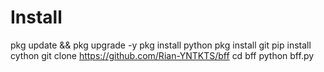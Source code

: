 # Install

pkg update && pkg upgrade -y
pkg install python 
pkg install git
pip install cython 
git clone https://github.com/Rian-YNTKTS/bff
cd bff
python bff.py


